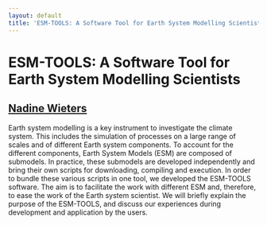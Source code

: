 ```yaml
---
layout: default
title: 'ESM-TOOLS: A Software Tool for Earth System Modelling Scientists'
---
```


# ESM-TOOLS: A Software Tool for Earth System Modelling Scientists

## [Nadine Wieters](../../speaker/AGQRLZ/)

Earth system modelling is a key instrument to investigate the climate system. This includes the simulation of processes on a large range of scales and of different Earth system components. To account for the different components, Earth System Models (ESM) are composed of submodels. In practice, these submodels are developed independently and bring their own scripts for downloading, compiling and execution. In order to bundle these various scripts in one tool, we developed the ESM-TOOLS software. The aim is to facilitate the work with different ESM and, therefore, to ease the work of the Earth system scientist. We will briefly explain the purpose of the ESM-TOOLS, and discuss our experiences during development and application by the users.